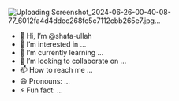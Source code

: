 ![Uploading Screenshot_2024-06-26-00-40-08-77_6012fa4d4ddec268fc5c7112cbb265e7.jpg…]()
- 👋 Hi, I’m @shafa-ullah
- 👀 I’m interested in ...
- 🌱 I’m currently learning ...
- 💞️ I’m looking to collaborate on ...
- 📫 How to reach me ...
- 😄 Pronouns: ...
- ⚡ Fun fact: ...

<!---
shafa-ullah/shafa-ullah is a ✨ special ✨ repository because its `README.md` (this file) appears on your GitHub profile.
You can click the Preview link to take a look at your changes.
--->
